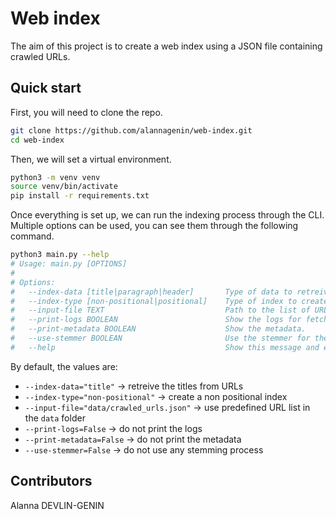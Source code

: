 # Web index

The aim of this project is to create a web index using a JSON file containing crawled URLs.

## Quick start

First, you will need to clone the repo.
```bash
git clone https://github.com/alannagenin/web-index.git
cd web-index
```

Then, we will set a virtual environment.
```bash
python3 -m venv venv
source venv/bin/activate
pip install -r requirements.txt
```

Once everything is set up, we can run the indexing process through the CLI. Multiple options can be used, you can see them through the following command.

```bash
python3 main.py --help
# Usage: main.py [OPTIONS]
#
# Options:
#   --index-data [title|paragraph|header]       Type of data to retreive to create the index.
#   --index-type [non-positional|positional]    Type of index to create.
#   --input-file TEXT                           Path to the list of URLs to index.
#   --print-logs BOOLEAN                        Show the logs for fetching URLs.
#   --print-metadata BOOLEAN                    Show the metadata.
#   --use-stemmer BOOLEAN                       Use the stemmer for the tokens.
#   --help                                      Show this message and exit.
  ```

By default, the values are:
* `--index-data="title"` $\rightarrow$ retreive the titles from URLs
* `--index-type="non-positional"` $\rightarrow$ create a non positional index
* `--input-file="data/crawled_urls.json"` $\rightarrow$ use predefined URL list in the `data` folder
* `--print-logs=False` $\rightarrow$ do not print the logs
* `--print-metadata=False` $\rightarrow$ do not print the metadata
* `--use-stemmer=False` $\rightarrow$ do not use any stemming process

## Contributors

Alanna DEVLIN-GENIN